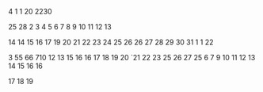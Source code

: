 
4
1
1
20
2230

25
28
2
3
4
5
6
7
8
9
10
11
12
13

14
14
15
16
17
19
20
21
22
23
24
25
26
26
27
28
29
30
31
1
1
22

3
55
66
710
12
13
15
16
16
17
18
19
20
`21
22
23
25
26
27
25
6
7
9
10
11
12
13
14
15
16
16

17
18
19








